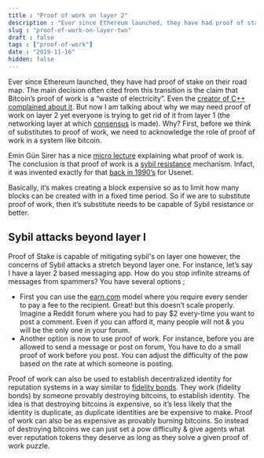 ```yaml
---
title : "Proof of work on layer 2"
description : "Ever since Ethereum launched, they have had proof of stake on their road map. The main decision often cited from this transition is the claim that Bitcoin’s proof of work is a “waste of electricity”. In this post, I want to explain why he role of proof of work stretches beyond blockchain consensus."
slug : "proof-of-work-on-layer-two"
draft : false
tags : ["proof-of-work"]
date : "2019-11-16"
hidden: false
---
```


Ever since Ethereum launched, they have had proof of stake on their road map. The main decision often cited from this transition is the claim that Bitcoin’s proof of work is a “waste of electricity”.
Even the [creator of C++ complained about it](https://www.youtube.com/watch?v=uTxRF5ag27A). But now I am talking about why we may need proof of work on layer 2 yet everyone is trying to get rid of it from layer 1 (the networking layer at which [consensus](https://www.investopedia.com/terms/c/consensus-mechanism-cryptocurrency.asp) is made). Why?
First, before we think of substitutes to proof of work, we need to acknowledge the role of  proof of work in  a system like bitcoin.

Emin Gün Sirer has a nice [micro lecture](https://twitter.com/el33th4xor/status/1006931729679044608?lang=en) explaining what proof of work is.
The conclusion is that proof of work is a [sybil resistance](https://en.wikipedia.org/wiki/Sybil_attack) mechanism. Infact, it was invented exactly for that [back in 1990’s](https://en.wikipedia.org/wiki/Hashcash) for Usenet.

Basically, it’s makes creating a block expensive so as to limit how many blocks can be created with in a fixed time period.
So if we are to substitute proof of work, then it’s substitute needs to be capable of Sybil resistance or better.

## Sybil attacks beyond layer I

Proof of Stake is capable of  mitigating sybil's on layer one however, the concerns of Sybil attacks a stretch beyond layer one. For instance,  let’s say I have a layer 2 based messaging app.  How do you stop infinite streams of messages from spammers?
You have several options ;

- First you can use the [earn.com](https://www.inc.com/sonya-mann/earn-com-21-co-cryptocurrency-email.html) model where you require every sender to pay a fee to the recipient.
Great! but this doesn’t scale properly. Imagine a Reddit forum where you had to pay $2 every-time you want to post a comment. Even if you can afford it, many people will not & you will be the only one in your forum.
- Another option is now to use proof of work. For instance, before you are  allowed to send a message or post on forum, You have to do a small proof of work before you post. You can adjust the difficulty of the pow based on the rate at which someone is posting.

Proof of work can also be used to establish decentralized identity for reputation systems in a way similar to [fidelity bonds](https://en.bitcoin.it/wiki/Fidelity_bonds).
They work (fidelity bonds) by someone provably destroying bitcoins, to establish identity. The idea is that destroying bitcoins is expensive, so it’s less likely that the identity is duplicate, as duplicate identities are be expensive to make. Proof of work can also be as expensive as provably burning bitcoins. So instead of destroying bitcoins we can just set a pow difficulty & give agents what ever reputation tokens they deserve as long as they solve a given proof of work puzzle.
